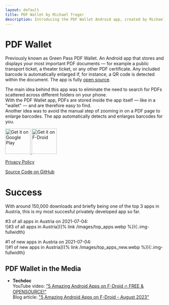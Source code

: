 ```yaml
---
layout: default
title: PDF Wallet by Michael Troger
description: Introducing the PDF Wallet Android app, created by Michael Troger. A former top 3 app in Austria.
---
```

# PDF Wallet
Previously known as Green Pass PDF Wallet.
An Android app that stores and displays your most important PDF documents — for example a public transport ticket, a theater ticket, or any other PDF certificate.
Any included barcode is automatically enlarged if, for instance, a QR code is detected within the document.
The app is fully [open source](https://github.com/michaeltroger/pdfwallet-android).

The main idea behind this app was to eliminate the need to search for PDFs scattered across different folders on your phone.  
With the PDF Wallet app, PDFs are stored inside the app itself — like in a "wallet" — and are therefore easy to find.  
Another idea was to avoid the manual step of zooming in on a PDF page to enlarge barcodes. The app automatically detects and enlarges barcodes for you.

<a href='https://play.google.com/store/apps/details?id=com.michaeltroger.gruenerpass&pcampaignid=pcampaignidMKT-Other-global-all-co-prtnr-py-PartBadge-Mar2515-1'>
<img alt='Get it on Google Play' height='80' src='{% link /images/googleplay.png %}'/>
</a>
<a href="https://f-droid.org/packages/com.michaeltroger.gruenerpass">
<img src="{% link /images/fdroid.png %}" alt="Get it on F-Droid" height="80">
</a>

[Privacy Policy](https://michaeltroger.github.io/pdfwallet-android/privacy/)  

[Source Code on GitHub](https://github.com/michaeltroger/pdfwallet-android)

# Success
With around 150,000 downloads and briefly being one of the top 3 apps in Austria, this is my most succesful privately developed app so far.

#3 of all apps in Austria on 2021-07-04:  
![#3 of all apps in Austria]({% link /images/top_apps.webp %}){:.img-fullwidth}

#1 of new apps in Austria on 2021-07-04:  
![#1 of new apps in Austria]({% link /images/top_apps_new.webp %}){:.img-fullwidth}

## PDF Wallet in the Media
* **Techdoc**<br>
  YouTube video: ["5 Amazing Android Apps on F-Droid 🔥 FREE & OPENSOURCE!"](https://youtu.be/9tI6hpa5IbA?feature=shared&t=83)<br>
  Blog article: ["5 Amazing Android Apps on F-Droid - August 2023"](https://techdocyoutube.blogspot.com/2023/08/5-amazing-android-apps-on-f-droid.html)
